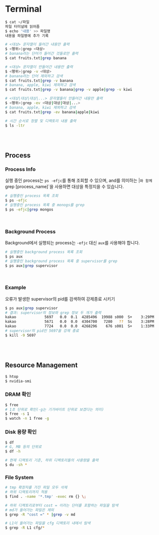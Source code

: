 # Terminal

```bash
$ cat ~/파일
파일 터미널에 읽어줌
$ echo '내용' >> 파일명
내용을 파일명에 추가 기록
```

```bash
# <대상> 문자열이 들어간 내용만 출력
$ <행위>|grep <대상>
# banana라는 단어가 들어간 것들로만 출력
$ cat fruits.txt|grep banana

# <대상> 문자열이 안들어간 내용만 출력
$ <행위>|grep -v <대상>
# banana라는 단어 제외하고 검색
$ cat fruits.txt|grep -v banana
# banana, apple, kiwi 제외하고 검색
$ cat fruits.txt|grep -v banana|grep -v apple|grep -v kiwi

# <대상|대상|대상|...> 문자열들이 안들어간 내용만 출력
$ <행위>|grep -ev <대상|대상|대상|...>
# banana, apple, kiwi 제외하고 검색
$ cat fruits.txt|grep -ev banana|apple|kiwi
```

```bash
# 시간 순서로 정렬 및 디렉토리 내용 출력
$ ls -ltr
```

<br><br>

## Process

### Process Info

실행 중인 process는 `ps -efjc`를 통해 조회할 수 있으며, and를 의미하는 |`와 함께  `grep [process_name]`을 사용하면 대상을 특정지을 수 있습니다.

```bash
# 실행중인 process 목록 조회
$ ps -efjc
# 실행중인 process 목록 중 monogs를 grep
$ ps -efjc|grep mongos
```

<br>

### Background Process

Background에서 실행되는 process는 `-efjc` 대신 `aux`를 사용해야 합니다.

```bash
# 실행중인 background process 목록 조회
$ ps aux
# 실행중인 background process 목록 중 supervisor를 grep
$ ps aux|grep supervisor
```

<br>

### Example

오류가 발생한 supervisor의 pid를 검색하여 강제종료 시키기

```bash
$ ps aux|grep supervisor
# 결과: supervisor의 정보와 grep 정보 두 개가 출력
kakao             5697   0.0  0.1  4285496  19988 s000  S+    3:29PM   0:00.20 /usr/local/Cellar/supervisor/4.1.0_1/libexec/bin/python3.8 /usr/local/bin/supervisorctl -s http://localhost:23231
kakao             5671   0.0  0.0  4304700   7280   ??  Ss    3:28PM   0:24.31 /usr/local/Cellar/supervisor/4.1.0_1/libexec/bin/python3.8 /usr/local/bin/supervisord -c spvc1.conf
kakao             7724   0.0  0.0  4268296    676 s001  S+    1:33PM   0:00.00 grep --color=auto --exclude-dir=.bzr --exclude-dir=CVS --exclude-dir=.git --exclude-dir=.hg --exclude-dir=.svn supervisor
# supervisor의 pid인 5697을 강제 종료
$ kill -9 5697
```

<br>

<br>

## Resource Management

```bash
$ htop
$ nvidia-smi
```

### DRAM 확인

```bash
$ free
# 1초 단위로 확인(-g는 기가바이트 단위로 보겠다는 의미)
$ free -s 1
$ watch -n 1 free -g
```

### Disk 용량 확인

```bash
$ df
# G, MB 등의 단위로
$ df -h

# 현재 디렉토리 기준, 하위 디렉토리들의 사용량을 출력
$ du -sh *
```

### File System

```bash
# tmp 확장자를 가진 파일 모두 삭제
# 하위 디렉토리까지 적용
$ find . -name '*.tmp' -exec rm {} \;
```

```bash
# 하위 디렉토리로부터 cost = 이라는 단어를 포함하는 파일을 탐색
# md가 들어가는 파일은 제외
$ grep -R "cost =" * |grep -v md
```

```bash
# L1이 들어가는 파일을 cfg 디렉토리 내에서 탐색
$ grep -R L1 cfg/*
```







